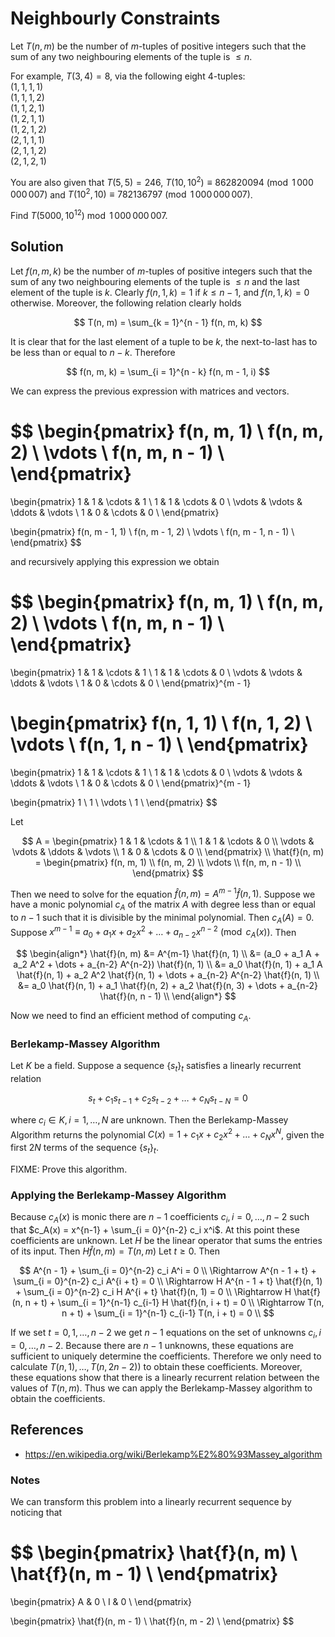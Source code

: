 # Neighbourly Constraints

Let $T(n, m)$ be the number of $m$-tuples of positive integers such that the sum of any two neighbouring elements of the tuple is $\le n$.

For example, $T(3, 4)=8$, via the following eight $4$-tuples:<br />
$(1, 1, 1, 1)$<br />
$(1, 1, 1, 2)$<br />
$(1, 1, 2, 1)$<br />
$(1, 2, 1, 1)$<br />
$(1, 2, 1, 2)$<br />
$(2, 1, 1, 1)$<br />
$(2, 1, 1, 2)$<br />
$(2, 1, 2, 1)$<br />

You are also given that $T(5, 5)=246$, $T(10, 10^{2}) \equiv 862820094 \pmod{1\,000\,000\,007}$ and  $T(10^2, 10) \equiv 782136797 \pmod{1\,000\,000\,007}$.

Find $T(5000, 10^{12}) \bmod 1\,000\,000\,007$.

## Solution

Let $f(n, m, k)$ be the number of $m$-tuples of positive integers such that the sum of any two neighbouring elements of the tuple is $\le n$ and the last element of the tuple is $k$. Clearly $f(n, 1, k) = 1$ if $k \le n - 1$, and $f(n, 1, k) = 0$ otherwise. Moreover, the following relation clearly holds

$$
T(n, m) = \sum_{k = 1}^{n - 1} f(n, m, k)
$$

It is clear that for the last element of a tuple to be $k$, the next-to-last has to be less than or equal to $n - k$. Therefore

$$
f(n, m, k) = \sum_{i = 1}^{n - k} f(n, m - 1, i)
$$

We can express the previous expression with matrices and vectors.

$$
\begin{pmatrix}
f(n, m, 1) \\
f(n, m, 2) \\
\vdots \\
f(n, m, n - 1) \\
\end{pmatrix}
=
\begin{pmatrix}
1 & 1 & \cdots & 1 \\
1 & 1 & \cdots & 0 \\
\vdots & \vdots & \ddots & \vdots \\
1 & 0 & \cdots & 0 \\
\end{pmatrix}

\begin{pmatrix}
f(n, m - 1, 1) \\
f(n, m - 1, 2) \\
\vdots \\
f(n, m - 1, n - 1) \\
\end{pmatrix}
$$

and recursively applying this expression we obtain

$$
\begin{pmatrix}
f(n, m, 1) \\
f(n, m, 2) \\
\vdots \\
f(n, m, n - 1) \\
\end{pmatrix}
=
\begin{pmatrix}
1 & 1 & \cdots & 1 \\
1 & 1 & \cdots & 0 \\
\vdots & \vdots & \ddots & \vdots \\
1 & 0 & \cdots & 0 \\
\end{pmatrix}^{m - 1}

\begin{pmatrix}
f(n, 1, 1) \\
f(n, 1, 2) \\
\vdots \\
f(n, 1, n - 1) \\
\end{pmatrix}
=
\begin{pmatrix}
1 & 1 & \cdots & 1 \\
1 & 1 & \cdots & 0 \\
\vdots & \vdots & \ddots & \vdots \\
1 & 0 & \cdots & 0 \\
\end{pmatrix}^{m - 1}

\begin{pmatrix}
1 \\
1 \\
\vdots \\
1 \\
\end{pmatrix}
$$

Let

$$
A =
\begin{pmatrix}
1 & 1 & \cdots & 1 \\
1 & 1 & \cdots & 0 \\
\vdots & \vdots & \ddots & \vdots \\
1 & 0 & \cdots & 0 \\
\end{pmatrix} \\
\hat{f}(n, m) =
\begin{pmatrix}
f(n, m, 1) \\
f(n, m, 2) \\
\vdots \\
f(n, m, n - 1) \\
\end{pmatrix}
$$

Then we need to solve for the equation $\hat{f}(n, m) = A^{m-1} \hat{f}(n, 1)$. Suppose we have a monic polynomial $c_A$ of the matrix $A$ with degree less than or equal to $n - 1$ such that it is divisible by the minimal polynomial. Then $c_A(A) = 0$. Suppose $x^{m-1} \equiv a_0 + a_1 x + a_2 x^2 + \dots + a_{n-2} x^{n-2} \pmod {c_A(x)}$. Then

$$
\begin{align*}
\hat{f}(n, m)
&= A^{m-1} \hat{f}(n, 1) \\
&= (a_0 + a_1 A + a_2 A^2 + \dots + a_{n-2} A^{n-2}) \hat{f}(n, 1) \\
&= a_0 \hat{f}(n, 1) + a_1 A \hat{f}(n, 1) + a_2 A^2 \hat{f}(n, 1) + \dots + a_{n-2} A^{n-2} \hat{f}(n, 1) \\
&= a_0 \hat{f}(n, 1) + a_1 \hat{f}(n, 2) + a_2 \hat{f}(n, 3) + \dots + a_{n-2} \hat{f}(n, n - 1) \\
\end{align*}
$$

Now we need to find an efficient method of computing $c_A$.

### Berlekamp-Massey Algorithm

Let $K$ be a field. Suppose a sequence $\{ s_t \}_t$ satisfies a linearly recurrent relation

$$
s_t + c_1 s_{t-1} + c_2 s_{t-2} + \dots + c_N s_{t-N} = 0
$$

where $c_i \in K, i = 1, \dots, N$ are unknown. Then the Berlekamp-Massey Algorithm returns the polynomial $C(x) = 1 + c_1 x + c_2 x^2 + \dots + c_N x^N$, given the first $2N$ terms of the sequence $\{ s_t \}_t$.

FIXME: Prove this algorithm.

### Applying the Berlekamp-Massey Algorithm

Because $c_A(x)$ is monic there are $n - 1$ coefficients $c_i, i = 0, \dots, n - 2$ such that $c_A(x) = x^{n-1} + \sum_{i = 0}^{n-2} c_i x^i$. At this point these coefficients are unknown. Let $H$ be the linear operator that sums the entries of its input. Then $H \hat{f}(n, m) = T(n, m)$ Let $t \ge 0$. Then

$$
A^{n - 1} + \sum_{i = 0}^{n-2} c_i A^i = 0 \\
\Rightarrow A^{n - 1 + t} + \sum_{i = 0}^{n-2} c_i A^{i + t} = 0 \\
\Rightarrow H A^{n - 1 + t} \hat{f}(n, 1) + \sum_{i = 0}^{n-2} c_i H A^{i + t} \hat{f}(n, 1) = 0 \\
\Rightarrow H \hat{f}(n, n + t) + \sum_{i = 1}^{n-1} c_{i-1} H \hat{f}(n, i + t) = 0 \\
\Rightarrow T(n, n + t) + \sum_{i = 1}^{n-1} c_{i-1} T(n, i + t) = 0 \\
$$

If we set $t = 0, 1, \dots, n - 2$ we get $n - 1$ equations on the set of unknowns $c_i, i = 0, \dots, n - 2$. Because there are $n - 1$ unknowns, these equations are sufficient to uniquely determine the coefficients. Therefore we only need to calculate $T(n, 1), \dots, T(n, 2n - 2))$ to obtain these coefficients. Moreover, these equations show that there is a linearly recurrent relation between the values of $T(n, m)$. Thus we can apply the Berlekamp-Massey algorithm to obtain the coefficients.

## References

- https://en.wikipedia.org/wiki/Berlekamp%E2%80%93Massey_algorithm

### Notes

We can transform this problem into a linearly recurrent sequence by noticing that

$$
\begin{pmatrix}
\hat{f}(n, m) \\
\hat{f}(n, m - 1) \\
\end{pmatrix}
=
\begin{pmatrix}
A & 0 \\
I & 0 \\
\end{pmatrix}

\begin{pmatrix}
\hat{f}(n, m - 1) \\
\hat{f}(n, m - 2) \\
\end{pmatrix}
$$